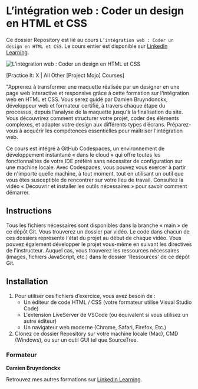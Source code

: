 # L’intégration web : Coder un design en HTML et CSS 	

Ce dossier Repository est lié au cours `L’intégration web : Coder un design en HTML et CSS`. Le cours entier est disponible sur [LinkedIn Learning][lil-course-url].

![L’intégration web : Coder un design en HTML et CSS][lil-thumbnail-url] 

[Practice It: X | All Other [Project Mojo] Courses]

"Apprenez à transformer une maquette réalisée par un designer en une page web interactive et responsive grâce à cette formation sur l'intégration web en HTML et CSS. Vous serez guidé par Damien Bruyndonckx, développeur web et formateur certifié, à travers chaque étape du processus, depuis l'analyse de la maquette jusqu'à la finalisation du site. Vous découvrirez comment structurer votre projet, coder des éléments complexes, et adapter votre design aux différents types d’écrans. Préparez-vous à acquérir les compétences essentielles pour maîtriser l'intégration web.

Ce cours est intégré à GitHub Codespaces, un environnement de développement instantané « dans le cloud » qui offre toutes les fonctionnalités de votre IDE préféré sans nécessiter de configuration sur une machine locale. Avec Codespaces, vous pouvez vous exercer à partir de n'importe quelle machine, à tout moment, tout en utilisant un outil que vous êtes susceptible de rencontrer sur votre lieu de travail. Consultez la vidéo « Découvrir et installer les outils nécessaires » pour savoir comment démarrer.    

## Instructions

Tous les fichiers nécessaires sont disponibles dans la branche « main » de ce dépôt Git. Vous trouverez un dossier par vidéo. Le code dans chacun de ces dossiers représente l'état du projet au début de chaque vidéo. Vous pouvez également développer le projet vous-même en suivant les directives de l'instructeur. Auquel cas, vous trouverez les ressources nécessaires (images, fichiers JavaScript, etc.) dans le dossier 'Ressources' de ce dépôt Git.

## Installation

1. Pour utiliser ces fichiers d’exercice, vous avez besoin de : 
   - Un éditeur de code HTML / CSS (votre formateur utilise Visual Studio Code)
   - L'extension LiveServer de VSCode (ou équivalent si vous utilisez un autre éditeur)
   - Un navigateur web moderne (Chrome, Safari, Firefox, Etc.) 
2. Clonez ce dossier Repository sur votre machine locale (Mac), CMD (Windows), ou sur un outil GUI tel que SourceTree. 

### Formateur

**Damien Bruyndonckx** 

 Retrouvez mes autres formations sur [LinkedIn Learning][lil-URL-trainer].

[0]: # (Replace these placeholder URLs with actual course URLs)
[lil-course-url]: https://www.linkedin.com
[lil-thumbnail-url]: https:
[lil-URL-trainer]: https://www.linkedin.com/learning/instructors/damien-bruyndonckx

[1]: # (End of FR-Instruction ###############################################################################################)
